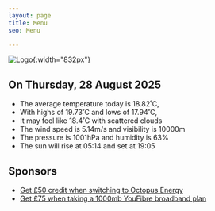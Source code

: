 ```yaml
---
layout: page
title: Menu
seo: Menu

---
```


![Logo](/images/logo.jpg){:width="832px"}

<!-- weather_marker starts -->
## On Thursday, 28 August 2025

- The average temperature today is 18.82˚C,
- With highs of 19.73˚C and lows of 17.94˚C,
- It may feel like 18.4˚C with scattered clouds
- The wind speed is 5.14m/s and visibility is 10000m
- The pressure is 1001hPa and humidity is 63%
- The sun will rise at 05:14 and set at 19:05

<!-- weather_marker ends -->

## Sponsors

- [Get £50 credit when switching to Octopus Energy](https://bit.ly/3oD1nnS)
- [Get £75 when taking a 1000mb YouFibre broadband plan](https://aklam.io/91zWhU?)
